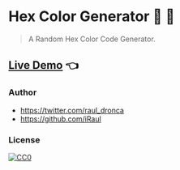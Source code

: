 # Hex Color Generator 🔵  🔴
> A Random Hex Color Code Generator.

## [Live Demo](https://iraul.github.io/hex-color-generator/) 👈

### Author

* https://twitter.com/raul_dronca
* https://github.com/iRaul

### License

[![CC0](https://licensebuttons.net/p/zero/1.0/88x31.png)](https://creativecommons.org/publicdomain/zero/1.0/)
